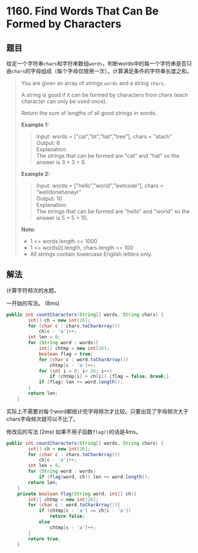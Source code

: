 # 1160. Find Words That Can Be Formed by Characters

## 题目

给定一个字符串`chars`和字符串数组`words`，判断words中的每一个字符串是否只由`chars`的字母组成（每个字母仅限用一次）。计算满足条件的字符串长度之和。

>You are given an array of strings `words` and a string `chars`.
>
>A string is good if it can be formed by characters from chars (each character can only be used once).
>
>Return the sum of lengths of all good strings in words.
>
>**Example 1:**
>
>>Input: words = ["cat","bt","hat","tree"], chars = "atach"  
>>Output: 6  
>>Explanation:  
>>The strings that can be formed are "cat" and "hat" so the answer is 3 + 3 = 6.
>
>**Example 2:**
>
>>Input: words = ["hello","world","leetcode"], chars = "welldonehoneyr"  
>>Output: 10  
>>Explanation:  
>>The strings that can be formed are "hello" and "world" so the answer is 5 + 5 = 10.
>
>**Note:**
>
> - 1 <= words.length <= 1000
> - 1 <= words[i].length, chars.length <= 100
> - All strings contain lowercase English letters only.

## 解法

计算字符频次的水题。

一开始的写法。 (8ms)

```java
public int countCharacters(String[] words, String chars) {
        int[] ch = new int[26];
        for (char c : chars.toCharArray())
            ch[c - 'a']++;
        int len = 0;
        for (String word : words){
            int[] chtmp = new int[26];
            boolean flag = true;
            for (char c : word.toCharArray())
                chtmp[c - 'a']++;
            for (int i = 0; i< 26; i++)
                if (chtmp[i] > ch[i]) {flag = false; break;}
            if (flag) len += word.length();
        }
        return len;
    }
```

实际上不需要对每个word都统计完字母频次才比较。只要出现了字母频次大于chars字母频次就可以不比了。

修改后的写法 (2ms) 如果不用子函数`flag()`的话是4ms。

```java
public int countCharacters(String[] words, String chars) {
        int[] ch = new int[26];
        for (char c : chars.toCharArray())
            ch[c - 'a']++;
        int len = 0;
        for (String word : words)
            if (flag(word, ch)) len += word.length();
        return len;
    }
    private boolean flag(String word, int[] ch){
        int[] chtmp = new int[26];
        for (char c : word.toCharArray()){
            if (chtmp[c - 'a'] == ch[c - 'a'])
                return false;
            else
                chtmp[c - 'a']++;
        }
        return true;
    }
```
